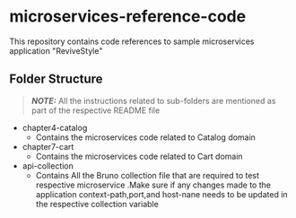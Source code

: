# microservices-reference-code
This repository contains code references to sample microservices application "ReviveStyle"

## Folder Structure  
> **_NOTE:_**  All the instructions related to sub-folders are mentioned as part of the respective README file 

- chapter4-catalog
  - Contains the microservices code related to Catalog domain 
- chapter7-cart
  - Contains the microservices code related to Cart domain
- api-collection
  - Contains All the Bruno collection file that are required to test respective microservice .Make sure if any changes made to the application context-path,port,and host-nane needs to be updated in the respective collection variable
